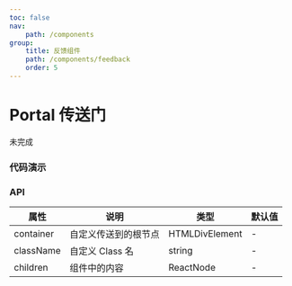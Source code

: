 ```yaml
---
toc: false
nav:
    path: /components
group:
    title: 反馈组件
    path: /components/feedback
    order: 5
---
```


# Portal 传送门

未完成

### 代码演示

<code src="./demo/index.tsx"></code>

### API

| 属性      | 说明                 | 类型           | 默认值 |
| --------- | -------------------- | -------------- | ------ |
| container | 自定义传送到的根节点 | HTMLDivElement | -      |
| className | 自定义 Class 名      | string         | -      |
| children  | 组件中的内容         | ReactNode      | -      |
